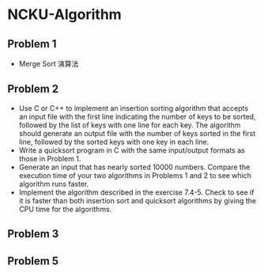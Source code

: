 # NCKU-Algorithm

## Problem 1

+ Merge Sort 演算法
  
## Problem 2

+ Use C or C++ to implement an insertion sorting algorithm that accepts an input file with the first line indicating the number of keys to be sorted, followed by the list of keys with one line for each key. The algorithm should generate an output file with the number of keys sorted in the first line, followed by the sorted keys with one key in each line.
+ Write a quicksort program in C with the same input/output formats as those in Problem 1.
+ Generate an input that has nearly sorted 10000 numbers. Compare the execution time of your two algorithms in Problems 1 and 2 to see which algorithm runs faster.
+ Implement the algorithm described in the exercise 7.4-5. Check to see if it is faster than both insertion sort and quicksort algorithms by giving the CPU time for the algorithms.


## Problem 3

## Problem 5


